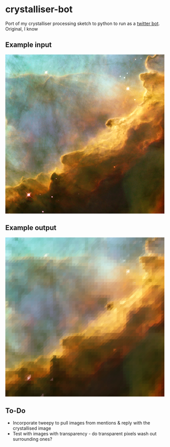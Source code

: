 # crystalliser-bot
Port of my crystalliser processing sketch to python to run as a [twitter bot](https://twitter.com/crystalliser). Original, I know

## Example input
![input](input.jpg)

## Example output
![output](output.png)

## To-Do

- Incorporate tweepy to pull images from mentions & reply with the crystallised image
- Test with images with transparency - do transparent pixels wash out surrounding ones?
